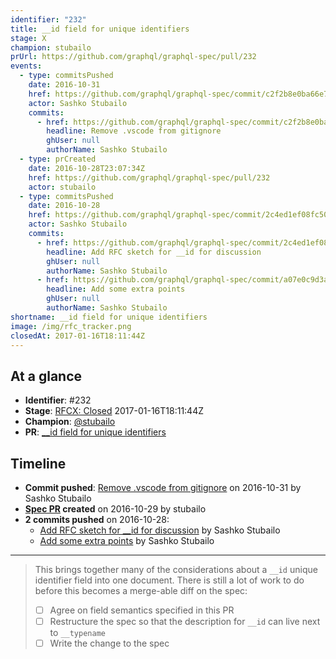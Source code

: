 ```yaml
---
identifier: "232"
title: __id field for unique identifiers
stage: X
champion: stubailo
prUrl: https://github.com/graphql/graphql-spec/pull/232
events:
  - type: commitsPushed
    date: 2016-10-31
    href: https://github.com/graphql/graphql-spec/commit/c2f2b8e0ba66e774ef17f5dc638920831c595fc1
    actor: Sashko Stubailo
    commits:
      - href: https://github.com/graphql/graphql-spec/commit/c2f2b8e0ba66e774ef17f5dc638920831c595fc1
        headline: Remove .vscode from gitignore
        ghUser: null
        authorName: Sashko Stubailo
  - type: prCreated
    date: 2016-10-28T23:07:34Z
    href: https://github.com/graphql/graphql-spec/pull/232
    actor: stubailo
  - type: commitsPushed
    date: 2016-10-28
    href: https://github.com/graphql/graphql-spec/commit/2c4ed1ef08fc506fd1d1cd63adad916e24011a2a
    actor: Sashko Stubailo
    commits:
      - href: https://github.com/graphql/graphql-spec/commit/2c4ed1ef08fc506fd1d1cd63adad916e24011a2a
        headline: Add RFC sketch for __id for discussion
        ghUser: null
        authorName: Sashko Stubailo
      - href: https://github.com/graphql/graphql-spec/commit/a07e0c9d3a0bef4959ca5dfc457f9ea6a2df7178
        headline: Add some extra points
        ghUser: null
        authorName: Sashko Stubailo
shortname: __id field for unique identifiers
image: /img/rfc_tracker.png
closedAt: 2017-01-16T18:11:44Z
---
```


## At a glance

- **Identifier**: #232
- **Stage**: [RFCX: Closed](https://github.com/graphql/graphql-spec/blob/main/CONTRIBUTING.md#stage-x-rejected) 2017-01-16T18:11:44Z
- **Champion**: [@stubailo](https://github.com/stubailo)
- **PR**: [__id field for unique identifiers](https://github.com/graphql/graphql-spec/pull/232)

<!-- BEGIN_CUSTOM_TEXT -->



<!-- END_CUSTOM_TEXT -->

## Timeline

- **Commit pushed**: [Remove .vscode from gitignore](https://github.com/graphql/graphql-spec/commit/c2f2b8e0ba66e774ef17f5dc638920831c595fc1) on 2016-10-31 by Sashko Stubailo
- **[Spec PR](https://github.com/graphql/graphql-spec/pull/232) created** on 2016-10-29 by stubailo
- **2 commits pushed** on 2016-10-28:
  - [Add RFC sketch for __id for discussion](https://github.com/graphql/graphql-spec/commit/2c4ed1ef08fc506fd1d1cd63adad916e24011a2a) by Sashko Stubailo
  - [Add some extra points](https://github.com/graphql/graphql-spec/commit/a07e0c9d3a0bef4959ca5dfc457f9ea6a2df7178) by Sashko Stubailo

<!-- VERBATIM -->

---

> This brings together many of the considerations about a `__id` unique identifier field into one document. There is still a lot of work to do before this becomes a merge-able diff on the spec:
> - [ ] Agree on field semantics specified in this PR
> - [ ] Restructure the spec so that the description for `__id` can live next to `__typename`
> - [ ] Write the change to the spec
